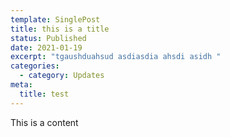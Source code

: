 ```yaml
---
template: SinglePost
title: this is a title
status: Published
date: 2021-01-19
excerpt: "tgaushduahsud asdiasdia ahsdi asidh "
categories:
  - category: Updates
meta:
  title: test
---
```

This is a content